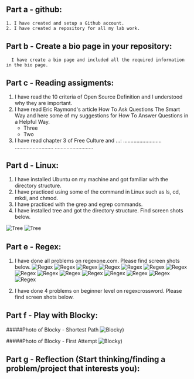 
## Part a - github:
    1. I have created and setup a Github account.
    2. I have created a repository for all my lab work.

## Part b - Create a bio page in your repository:
      I have create a bio page and included all the required information in the bio page. 

## Part c - Reading assigments:
1. I have read the 10 criteria of Open Source Definition and I understood why they are important.
2. I have read Eric Raymond's article How To Ask Questions The Smart Way and here some of my suggestions for How To Answer Questions in a Helpful Way.
    + Three
    + Two
3. I have read chapter 3 of Free Culture and ...:
    ..........................
    ..........................
    ..........................

## Part d - Linux:
  1. I have installed Ubuntu on my machine and got familiar with the directory structure.
  2. I have practiced using some of the command in Linux such as ls, cd, mkdi, and chmod.
  3. I have practiced with the grep and egrep commands.
  4. I have installed tree and got the directory structure. Find screen shots below.

![Tree](./images/Tree-2.png)
![Tree](./images/Tree.png)

## Part e - Regex:
1. I have done all problems on regexone.com. Please find screen shots below.
![Regex](./RegexOne/RegexOne-1.png)
![Regex](./RegexOne/RegexOne-10.png)
![Regex](./RegexOne/RegexOne-11.png)
![Regex](./RegexOne/RegexOne-12.png)
![Regex](./RegexOne/RegexOne-13.png)
![Regex](./RegexOne/RegexOne-14.png)
![Regex](./RegexOne/RegexOne-15.png)
![Regex](./RegexOne/RegexOne-2.png)
![Regex](./RegexOne/RegexOne-3.png)
![Regex](./RegexOne/RegexOne-4.png)
![Regex](./RegexOne/RegexOne-5.png)
![Regex](./RegexOne/RegexOne-6.png)
![Regex](./RegexOne/RegexOne-7.png)
![Regex](./RegexOne/RegexOne-8.png)
![Regex](./RegexOne/RegexOne-9.png)

2. I have done 4 problems on beginner level on regexcrossword. Please find screen shots below. 


## Part f - Play with Blocky:
#####Photo of Blocky - Shortest Path 
![Blocky](./Blocky/First_Attempt.png))

#####Photo of Blocky - First Attempt
![Blocky](./Blocky/Shortest_Path.png))

## Part g - Reflection (Start thinking/finding a problem/project that interests you):

